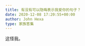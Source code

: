 ```yaml
---
title: 有没有可以隐晦表示我爱你的句子？
date: 2020-12-08 17:20:55+00:00
author: John Hexa
type: 家族答集
---
```

这怪我。


